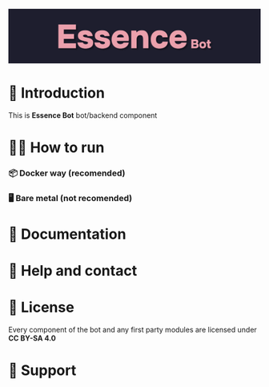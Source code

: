 <div>
    <p align="center"><img src="../assets/banner-frame-essence-bot-bg.svg" width="600"></img></p>
</div>

# 📖 Introduction

This is **Essence Bot** bot/backend component

# 🧑‍💻 How to run

### 📦 Docker way (**recomended**)

### 🖥️ Bare metal (**not recomended**)

# 📄 Documentation

# 💬 Help and contact

# 📃 License

Every component of the bot and any first party modules are licensed under **CC BY-SA 4.0**

# 💖 Support

